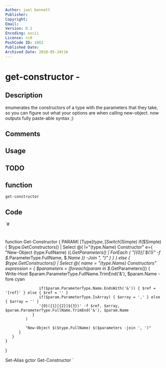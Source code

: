 ```yaml
---
Author: joel bennett
Publisher: 
Copyright: 
Email: 
Version: 0.1
Encoding: ascii
License: cc0
PoshCode ID: 1862
Published Date: 
Archived Date: 2010-05-24t16
---
```


# get-constructor - 

## Description

enumerates the constructors of a type with the parameters that they take, so you can figure out what your options are when calling new-object. now outputs fully paste-able syntax ;)

## Comments



## Usage



## TODO



## function

`get-constructor`

## Code

`#
 #
 function Get-Constructor {
 PARAM( [Type]$type, [Switch]$Simple)
    if($Simple) {
    $type.GetConstructors() | 
       Select @{
          l="$($type.Name) Constructor"
          e={ "New-Object $($type.FullName) $(($_.GetParameters() | ForEach { "[{0}]`${1}" -f $_.ParameterType.FullName, $_.Name }) -Join ", ")" }
       }
    } else {
    $type.GetConstructors() | 
       Select @{
          name = "$($type.Name) Constructors"
          expression = { 
             $parameters = $(
                foreach($param in $_.GetParameters()) {
                   Write-Host $param.ParameterType.FullName.TrimEnd('&'), $param.Name -fore cyan
                   
                   if($param.ParameterType.Name.EndsWith('&')) { $ref = '[ref]' } else { $ref = '' }
                   if($param.ParameterType.IsArray) { $array = ',' } else { $array = '' }
                   '{0}({1}[{2}]${3})' -f $ref, $array, $param.ParameterType.FullName.TrimEnd('&'), $param.Name
                }
             )
          
             "New-Object $($type.FullName) $($parameters -join ', ')"
          }
       }
    }
 }
 
 Set-Alias gctor Get-Constructor
`

